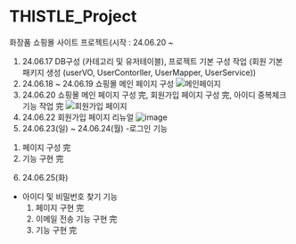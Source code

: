 # THISTLE_Project
화장품 쇼핑몰 사이트 프로젝트(시작 : 24.06.20 ~ 
1. 24.06.17
    DB구성 (카테고리 및 유저테이블), 프로젝트 기본 구성 작업 (회원 기본 패키지 생성  (userVO, UserContorller, UserMapper, UserService))
2. 24.06.18 ~ 24.06.19
   쇼핑몰 메인 페이지 구성
![메인페이지](https://github.com/kim-junmo/THISTLE_Project/assets/163493377/3494a5cf-8b88-44d1-8721-aacf19e5465c)
3. 24.06.20
   쇼핑몰 메인 페이지 구성 完, 회원가입 페이지 구성 完, 아이디 중복체크 기능 작업 完
![회원가입 페이지](https://github.com/kim-junmo/THISTLE_Project/assets/163493377/76356f54-af8b-4e4b-a467-004692e906ff)
4. 24.06.22
   회원가입 페이지 리뉴얼
![image](https://github.com/kim-junmo/THISTLE_Project/assets/163493377/df33f4f4-80bc-43ba-b79b-f70d4c4acd55)
5. 24.06.23(일) ~ 24.06.24(월)
-로그인 기능
  1) 페이지 구성 完
  2) 기능 구현 完
6. 24.06.25(화)
- 아이디 및 비밀번호 찾기 기능
  1) 페이지 구현 完
  2) 이메일 전송 기능 구현 完
  3) 기능 구현 完